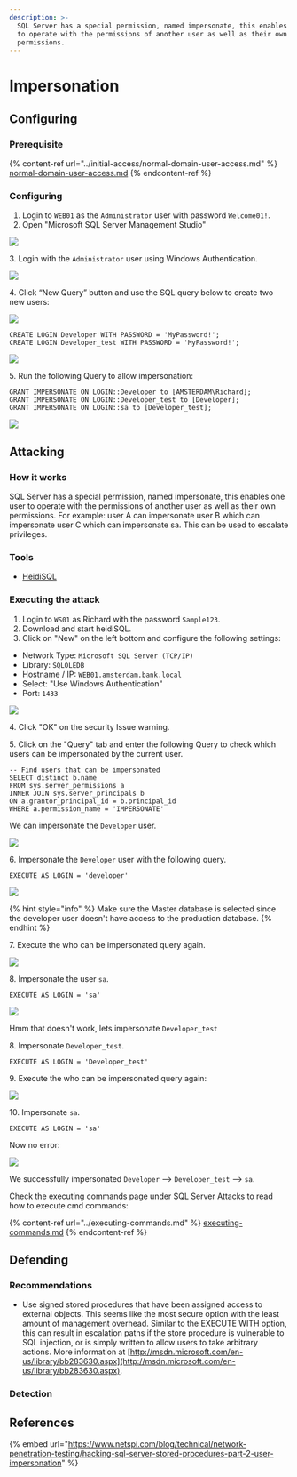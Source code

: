 ```yaml
---
description: >-
  SQL Server has a special permission, named impersonate, this enables one user
  to operate with the permissions of another user as well as their own
  permissions.
---
```


# Impersonation

## Configuring

### Prerequisite

{% content-ref url="../initial-access/normal-domain-user-access.md" %}
[normal-domain-user-access.md](../initial-access/normal-domain-user-access.md)
{% endcontent-ref %}

### Configuring

1. Login to `WEB01` as the `Administrator` user with password `Welcome01!`.
2. Open "Microsoft SQL Server Management Studio"

![](<../../../../.gitbook/assets/image (34) (1) (1) (1) (1) (1).png>)

3\. Login with the `Administrator` user using Windows Authentication.

![](<../../../../.gitbook/assets/image (7) (1) (1) (1).png>)

4\. Click “New Query” button and use the SQL query below to create two new users:

![](<../../../../.gitbook/assets/image (29) (1) (1) (1).png>)

```
CREATE LOGIN Developer WITH PASSWORD = 'MyPassword!';
CREATE LOGIN Developer_test WITH PASSWORD = 'MyPassword!';
```

![](<../../../../.gitbook/assets/image (50) (1).png>)

5\. Run the following Query to allow impersonation:

```
GRANT IMPERSONATE ON LOGIN::Developer to [AMSTERDAM\Richard];
GRANT IMPERSONATE ON LOGIN::Developer_test to [Developer];
GRANT IMPERSONATE ON LOGIN::sa to [Developer_test];
```

![](<../../../../.gitbook/assets/image (36) (1) (1).png>)

## Attacking

### How it works

SQL Server has a special permission, named impersonate, this enables one user to operate with the permissions of another user as well as their own permissions. For example: user A can impersonate user B which can impersonate user C which can impersonate sa. This can be used to escalate privileges.

### Tools

* [HeidiSQL](https://www.heidisql.com/)

### Executing the attack

1. Login to `WS01` as Richard with the password `Sample123`.
2. Download and start heidiSQL.
3. Click on "New" on the left bottom and configure the following settings:

* Network Type: `Microsoft SQL Server (TCP/IP)`
* Library: `SQLOLEDB`
* Hostname / IP: `WEB01.amsterdam.bank.local`
* Select: "Use Windows Authentication"
* Port: `1433`

![](<../../../../.gitbook/assets/image (33) (1) (1) (1) (1).png>)

4\. Click "OK" on the security Issue warning.

5\. Click on the "Query" tab and enter the following Query to check which users can be impersonated by the current user.

```
-- Find users that can be impersonated
SELECT distinct b.name
FROM sys.server_permissions a
INNER JOIN sys.server_principals b
ON a.grantor_principal_id = b.principal_id
WHERE a.permission_name = 'IMPERSONATE'
```

We can impersonate the `Developer` user.

![](<../../../../.gitbook/assets/image (62) (1) (1) (1) (1) (1) (1) (1).png>)

6\. Impersonate the `Developer` user with the following query.

```
EXECUTE AS LOGIN = 'developer'
```

![](<../../../../.gitbook/assets/image (42) (1) (1).png>)

{% hint style="info" %}
Make sure the Master database is selected since the developer user doesn't have access to the production database.
{% endhint %}

7\. Execute the who can be impersonated query again.

![](<../../../../.gitbook/assets/image (52) (1) (1) (1) (1) (1).png>)

8\. Impersonate the user `sa`.

```
EXECUTE AS LOGIN = 'sa'
```

![](<../../../../.gitbook/assets/image (42) (1).png>)

Hmm that doesn't work, lets impersonate `Developer_test`

8\. Impersonate `Developer_test`.

```
EXECUTE AS LOGIN = 'Developer_test'
```

9\. Execute the who can be impersonated query again:

![](<../../../../.gitbook/assets/image (7) (1) (1).png>)

10\. Impersonate `sa`.

```
EXECUTE AS LOGIN = 'sa'
```

Now no error:

![](<../../../../.gitbook/assets/image (43) (1).png>)

We successfully impersonated `Developer` --> `Developer_test` --> `sa`.

Check the executing commands page under SQL Server Attacks to read how to execute cmd commands:

{% content-ref url="../executing-commands.md" %}
[executing-commands.md](../executing-commands.md)
{% endcontent-ref %}

## Defending

### Recommendations

* Use signed stored procedures that have been assigned access to external objects. This seems like the most secure option with the least amount of management overhead. Similar to the EXECUTE WITH option, this can result in escalation paths if the store procedure is vulnerable to SQL injection, or is simply written to allow users to take arbitrary actions. More information at [http://msdn.microsoft.com/en-us/library/bb283630.aspx](http://msdn.microsoft.com/en-us/library/bb283630.aspx).

### Detection



## References

{% embed url="https://www.netspi.com/blog/technical/network-penetration-testing/hacking-sql-server-stored-procedures-part-2-user-impersonation" %}
